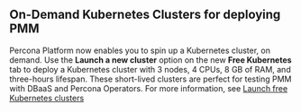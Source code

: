 ## On-Demand Kubernetes Clusters for deploying PMM
Percona Platform now enables you to spin up a Kubernetes cluster, on demand. Use the **Launch a new cluster** option on the new **Free Kubernetes** tab to deploy a Kubernetes cluster with 3 nodes, 4 CPUs, 8 GB of RAM, and three-hours lifespan. These short-lived clusters are perfect for testing PMM with DBaaS and Percona Operators.
For more information, see [Launch free Kubernetes clusters](create-free-k8.md)